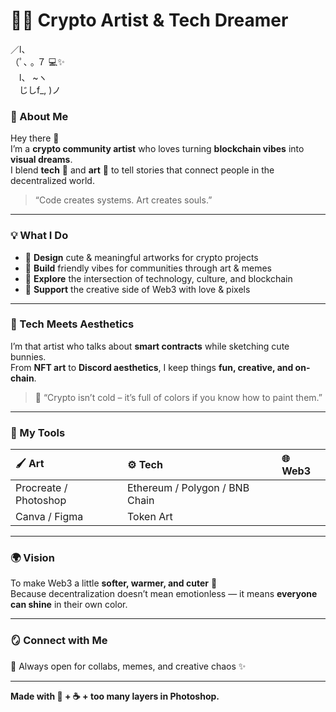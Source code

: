 # 🌸✨ Crypto Artist & Tech Dreamer  

  ／l、  
（ﾟ､ ｡ ７ 💻✨  
　l、 ~ヽ  
　じしf_, )ノ


### 🧠 About Me
Hey there 👋  
I’m a **crypto community artist** who loves turning **blockchain vibes** into **visual dreams**.  
I blend **tech** 💾 and **art** 🎨 to tell stories that connect people in the decentralized world.  

> “Code creates systems. Art creates souls.”  

---

### 💡 What I Do
- 🪩 **Design** cute & meaningful artworks for crypto projects  
- 💬 **Build** friendly vibes for communities through art & memes  
- 🧰 **Explore** the intersection of technology, culture, and blockchain  
- 💎 **Support** the creative side of Web3 with love & pixels  

---

### 🧷 Tech Meets Aesthetics
I’m that artist who talks about **smart contracts** while sketching cute bunnies.  
From **NFT art** to **Discord aesthetics**, I keep things **fun, creative, and on-chain**.  

> 🐇 “Crypto isn’t cold – it’s full of colors if you know how to paint them.”  

---

### 🎨 My Tools
| 🖌️ Art | ⚙️ Tech | 🌐 Web3 |
|:--|:--|:--|
| Procreate / Photoshop | Ethereum / Polygon / BNB Chain |
| Canva / Figma | Token Art |

---

### 🌍 Vision
To make Web3 a little **softer, warmer, and cuter** 💖  
Because decentralization doesn’t mean emotionless — it means **everyone can shine** in their own color.

---

### 🪞 Connect with Me
💬 Always open for collabs, memes, and creative chaos ✨

---

**Made with 💖 + ☕ + too many layers in Photoshop.**
